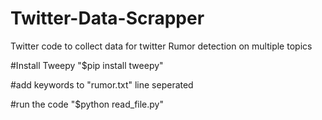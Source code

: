 # Twitter-Data-Scrapper

Twitter code to collect data for twitter Rumor detection on multiple topics

#Install Tweepy "$pip install tweepy"

#add keywords to "rumor.txt" line seperated

#run the code "$python read_file.py"
